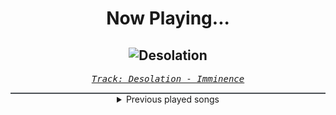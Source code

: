 <div align="center"> 
<h1>Now Playing...</h1>

![Desolation](https://i.scdn.co/image/ab67616d00001e024bcf7645218cc6d1bf31d09e)
--
_<samp><a href="https://open.spotify.com/track/3ZD0qLiUdLVn1eWDfDhaq2">Track: Desolation - Imminence</a></samp>_

<div style="border: 1px #4B5054 solid"></div>
<details>
  <summary>
    Previous played songs
  </summary>
  <table>
    <thead>
      <tr>
        <th>
          Artist
        </th>
        <th>
          Song
        </th>
        <th>
          Link
        </th>
      </tr>
    </thead>
    <tbody>
      <tr><td>Imminence</td><td>Desolation</td><td><a href="https://open.spotify.com/track/3ZD0qLiUdLVn1eWDfDhaq2">https://open.spotify.com/track/3ZD0qLiUdLVn1eWDfDhaq2</a></td></tr><tr><td>Electric Callboy</td><td>Everytime We Touch - TEKKNO Version</td><td><a href="https://open.spotify.com/track/1RQ50jZIxLYHd09bGo5jWk">https://open.spotify.com/track/1RQ50jZIxLYHd09bGo5jWk</a></td></tr><tr><td>ERRA</td><td>Pale Iris</td><td><a href="https://open.spotify.com/track/5c3CJeTQO5oZqKdKRAqkg3">https://open.spotify.com/track/5c3CJeTQO5oZqKdKRAqkg3</a></td></tr><tr><td>Thy Art Is Murder</td><td>Anathema</td><td><a href="https://open.spotify.com/track/2QN48EzgC8TU3b4ivmpF9D">https://open.spotify.com/track/2QN48EzgC8TU3b4ivmpF9D</a></td></tr><tr><td>Thy Art Is Murder</td><td>Corrosion</td><td><a href="https://open.spotify.com/track/21sPXJN7fhCyPwxNWJEUbM">https://open.spotify.com/track/21sPXJN7fhCyPwxNWJEUbM</a></td></tr><tr><td>Thy Art Is Murder</td><td>Godlike</td><td><a href="https://open.spotify.com/track/5utbkpkKzqa2xShaw9zAm3">https://open.spotify.com/track/5utbkpkKzqa2xShaw9zAm3</a></td></tr><tr><td>TesseracT</td><td>The Grey</td><td><a href="https://open.spotify.com/track/7L3xFgVUkjFcTtSQaD0vfe">https://open.spotify.com/track/7L3xFgVUkjFcTtSQaD0vfe</a></td></tr><tr><td>TesseracT</td><td>Legion</td><td><a href="https://open.spotify.com/track/4gHIRlbHfLKLMThA0beE5h">https://open.spotify.com/track/4gHIRlbHfLKLMThA0beE5h</a></td></tr><tr><td>ENMA</td><td>Overpowered</td><td><a href="https://open.spotify.com/track/4fAjycTqCplzxugPQQw5w7">https://open.spotify.com/track/4fAjycTqCplzxugPQQw5w7</a></td></tr><tr><td>ENMA</td><td>Trommeln der Befreiung</td><td><a href="https://open.spotify.com/track/41tGPvL8KmkThV57zCKLW7">https://open.spotify.com/track/41tGPvL8KmkThV57zCKLW7</a></td></tr><tr><td>Thousand Foot Krutch</td><td>War of Change</td><td><a href="https://open.spotify.com/track/1qUHD9oPIMFHKpR12NY2KC">https://open.spotify.com/track/1qUHD9oPIMFHKpR12NY2KC</a></td></tr><tr><td>Concrete Castles</td><td>So Addicted</td><td><a href="https://open.spotify.com/track/72481BV5mKDaDStZ9cTaAR">https://open.spotify.com/track/72481BV5mKDaDStZ9cTaAR</a></td></tr><tr><td>Ankor</td><td>Darkbeat</td><td><a href="https://open.spotify.com/track/5UuWPlG9nkpH0xw5lwLv3M">https://open.spotify.com/track/5UuWPlG9nkpH0xw5lwLv3M</a></td></tr><tr><td>Wage War</td><td>Godspeed</td><td><a href="https://open.spotify.com/track/2goJK85OkKFSLkv7k0qa1f">https://open.spotify.com/track/2goJK85OkKFSLkv7k0qa1f</a></td></tr><tr><td>Currents</td><td>Monsters</td><td><a href="https://open.spotify.com/track/0FnNvh5Azabpbfb7xSmZpj">https://open.spotify.com/track/0FnNvh5Azabpbfb7xSmZpj</a></td></tr><tr><td>NOVELISTS</td><td>Terrorist</td><td><a href="https://open.spotify.com/track/6kvQe0HWLETwLcsmn8ceIf">https://open.spotify.com/track/6kvQe0HWLETwLcsmn8ceIf</a></td></tr><tr><td>Icon For Hire</td><td>Venom</td><td><a href="https://open.spotify.com/track/4TM8RzdmNGhGOTtSeUlEnF">https://open.spotify.com/track/4TM8RzdmNGhGOTtSeUlEnF</a></td></tr><tr><td>Currents</td><td>Let Me Leave</td><td><a href="https://open.spotify.com/track/4xDcGgOzoQq5Jrfa2gkY03">https://open.spotify.com/track/4xDcGgOzoQq5Jrfa2gkY03</a></td></tr><tr><td>We Came As Romans</td><td>Plagued</td><td><a href="https://open.spotify.com/track/6xC8tcFBMMjJIyfPw66lDF">https://open.spotify.com/track/6xC8tcFBMMjJIyfPw66lDF</a></td></tr><tr><td>Peyton Parrish</td><td>March To The Gates</td><td><a href="https://open.spotify.com/track/3RVru0rmT7fy8zdxLKfj1X">https://open.spotify.com/track/3RVru0rmT7fy8zdxLKfj1X</a></td></tr>
    </tbody>
  </table>
</details>

</div>
